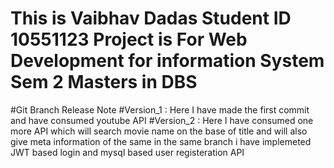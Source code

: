 # This is Vaibhav Dadas Student ID 10551123 Project is For Web Development for information System Sem 2 Masters in DBS
#Git Branch Release Note
#Version_1 : Here I have made the first commit and have consumed youtube API 
#Version_2 : Here I have consumed one more API which will search movie name on the base of title and will also give meta information of the same in the same branch i have implemeted JWT based login and mysql based user registeration API 


